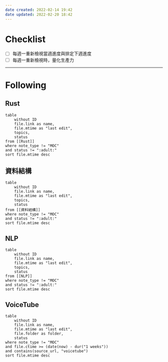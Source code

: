 ```yaml
---
date created: 2022-02-14 19:42
date updated: 2022-02-20 18:42
---
```


# Checklist

- [ ] 每週一重新檢視當週進度與排定下週進度
- [ ] 每週一重新檢視時，量化生產力

---

# Following

## Rust

```dataview
table
	without ID
	file.link as name,
	file.mtime as "last edit",
	topics,
	status
from [[Rust]]
where note_type != "MOC"
and status != ":adult:"
sort file.mtime desc
```

## 資料結構

```dataview
table
	without ID
	file.link as name,
	file.mtime as "last edit",
	topics,
	status
from [[資料結構]]
where note_type != "MOC"
and status != ":adult:"
sort file.mtime desc
```

## NLP

```dataview
table
	without ID
	file.link as name,
	file.mtime as "last edit",
	topics,
	status
from [[NLP]]
where note_type != "MOC"
and status != ":adult:"
sort file.mtime desc
```

## VoiceTube

```dataview
table
	without ID
	file.link as name,
	file.mtime as "last edit",
	file.folder as folder,
	status
where note_type != "MOC"
and file.ctime >= (date(now) - dur("1 weeks"))
and contains(source_url, "voicetube")
sort file.mtime desc
```

